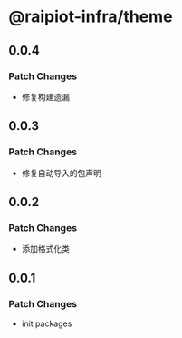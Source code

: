# @raipiot-infra/theme

## 0.0.4

### Patch Changes

- 修复构建遗漏

## 0.0.3

### Patch Changes

- 修复自动导入的包声明

## 0.0.2

### Patch Changes

- 添加格式化类

## 0.0.1

### Patch Changes

- init packages
